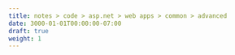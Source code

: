 ```yaml
---
title: notes > code > asp.net > web apps > common > advanced
date: 3000-01-01T00:00:00-07:00
draft: true
weight: 1
---
```

